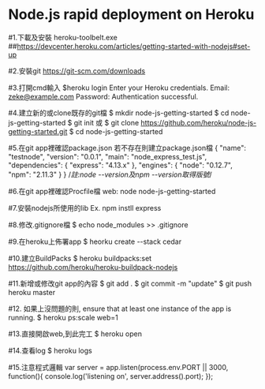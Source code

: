 Node.js rapid deployment on Heroku
=================================
#1.下載及安裝 heroku-toolbelt.exe
##https://devcenter.heroku.com/articles/getting-started-with-nodejs#set-up
  
#2.安裝git
  https://git-scm.com/downloads
  
#3.打開cmd輸入
  $heroku login
  Enter your Heroku credentials.
  Email: zeke@example.com
  Password:
  Authentication successful.
  
#4.建立新的或clone既存的git檔
  $ mkdir node-js-getting-started
  $ cd node-js-getting-started
  $ git init
  或
  $ git clone https://github.com/heroku/node-js-getting-started.git
  $ cd node-js-getting-started
  
#5.在git app裡確認package.json
  若不存在則建立package.json檔
  {
    "name": "testnode",
    "version": "0.0.1",
    "main": "node_express_test.js",
    "dependencies": {
        "express": "4.13.x"
    },
    "engines": {
        "node": "0.12.7",
        "npm": "2.11.3"
    }
  }
  /*註:node --version及npm --version取得版號*/
  
#6.在git app裡確認Procfile檔
  web: node node-js-getting-started
  
#7.安裝nodejs所使用的lib
  Ex. npm instll express
  
#8.修改.gitignore檔
  $ echo node_modules >> .gitignore
  
#9.在heroku上佈署app
  $ heorku create --stack cedar
  
#10.建立BuildPacks
  $ heroku buildpacks:set https://github.com/heroku/heroku-buildpack-nodejs
  
#11.新增或修改git app的內容
  $ git add .
  $ git commit -m "update"
  $ git push heroku master
  
#12. 如果上沒問題的則, ensure that at least one instance of the app is running.
  $ heroku ps:scale web=1
  
#13.直接開啟web,到此完工
  $ heroku open
  
#14.查看log
  $ heroku logs
  
#15.注意程式邏輯
  var server = app.listen(process.env.PORT || 3000, function(){
    console.log('listening on', server.address().port);
  });
